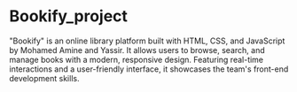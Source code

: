 # Bookify_project
"Bookify" is an online library platform built with HTML, CSS, and JavaScript by Mohamed Amine and Yassir. It allows users to browse, search, and manage books with a modern, responsive design. Featuring real-time interactions and a user-friendly interface, it showcases the team's front-end development skills.
